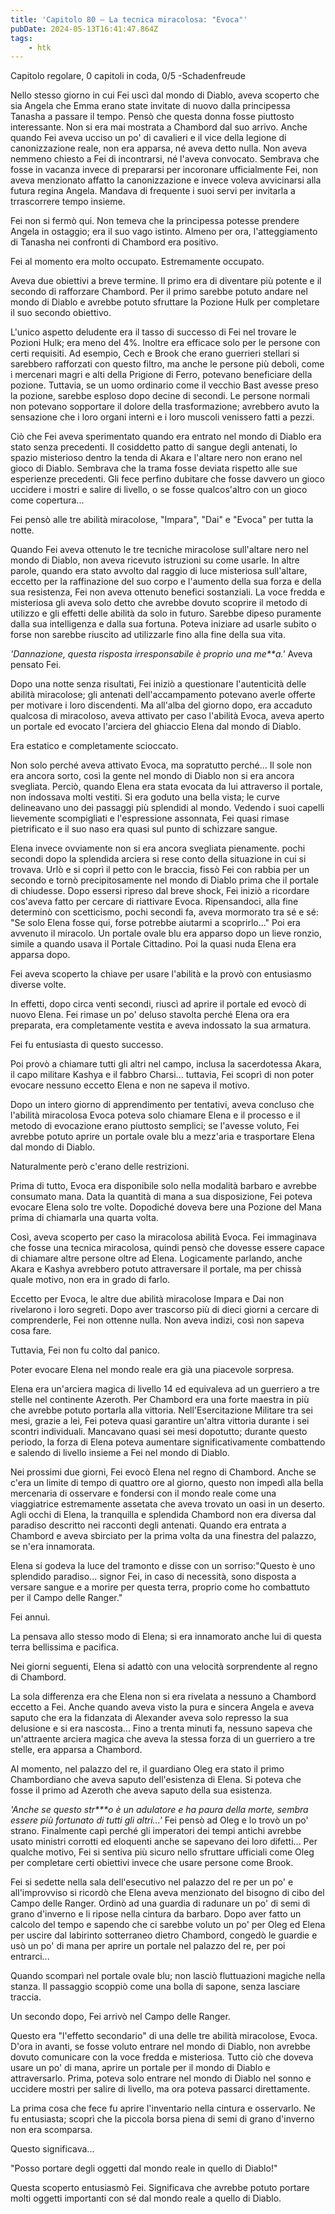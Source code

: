 ```yaml
---
title: 'Capitolo 80 – La tecnica miracolosa: "Evoca"'
pubDate: 2024-05-13T16:41:47.864Z
tags:
    - htk
---
```


Capitolo regolare,
0 capitoli in coda, 0/5
-Schadenfreude

Nello stesso giorno in cui Fei uscì dal mondo di Diablo, aveva scoperto che sia Angela che Emma erano state invitate di nuovo dalla principessa Tanasha a passare il tempo. Pensò che questa donna fosse piuttosto interessante. Non si era mai mostrata a Chambord dal suo arrivo.
Anche quando Fei aveva ucciso un po' di cavalieri e il vice della legione di canonizzazione reale, non era apparsa, né aveva detto nulla. Non aveva nemmeno chiesto a Fei di incontrarsi, né l'aveva convocato. Sembrava che fosse in vacanza invece di prepararsi per incoronare ufficialmente Fei, non aveva menzionato affatto la canonizzazione e invece voleva avvicinarsi alla futura regina Angela.
Mandava di frequente i suoi servi per invitarla a trrascorrere tempo insieme.

Fei non si fermò qui. Non temeva che la principessa potesse prendere Angela in ostaggio; era il suo vago istinto. Almeno per ora, l'atteggiamento di Tanasha nei confronti di Chambord era positivo.

Fei al momento era molto occupato. Estremamente occupato.

Aveva due obiettivi a breve termine. Il primo era di diventare più potente e il secondo di rafforzare Chambord. Per il primo sarebbe potuto andare nel mondo di Diablo e avrebbe potuto sfruttare la Pozione Hulk per completare il suo secondo obiettivo.

L'unico aspetto deludente era il tasso di successo di Fei nel trovare le Pozioni Hulk; era meno del 4%. Inoltre era efficace solo per le persone con certi requisiti. Ad esempio, Cech e Brook che erano guerrieri stellari si sarebbero rafforzati con questo filtro, ma anche le persone più deboli, come i mercenari magri e alti della Prigione di Ferro, potevano beneficiare della pozione.
Tuttavia, se un uomo ordinario come il vecchio Bast avesse preso la pozione, sarebbe esploso dopo decine di secondi. Le persone normali non potevano sopportare il dolore della trasformazione; avrebbero avuto la sensazione che i loro organi interni e i loro muscoli venissero fatti a pezzi.

Ciò che Fei aveva sperimentato quando era entrato nel mondo di Diablo era stato senza precedenti. Il cosiddetto patto di sangue degli antenati, lo spazio misterioso dentro la tenda di Akara e l'altare nero non erano nel gioco di Diablo. Sembrava che la trama fosse deviata rispetto alle sue esperienze precedenti. Gli fece perfino dubitare che fosse davvero un gioco uccidere i mostri e salire di livello, o se fosse qualcos'altro con un gioco come copertura...

Fei pensò alle tre abilità miracolose, "Impara", "Dai" e "Evoca" per tutta la notte.

Quando Fei aveva ottenuto le tre tecniche miracolose sull'altare nero nel mondo di Diablo, non aveva ricevuto istruzioni su come usarle. In altre parole, quando era stato avvolto dal raggio di luce misteriosa sull'altare, eccetto per la raffinazione del suo corpo e l'aumento della sua forza e della sua resistenza, Fei non aveva ottenuto benefici sostanziali.
La voce fredda e misteriosa gli aveva solo detto che avrebbe dovuto scoprire il metodo di utilizzo e gli effetti delle abilità da solo in futuro. Sarebbe dipeso puramente dalla sua intelligenza e dalla sua fortuna. Poteva iniziare ad usarle subito o forse non sarebbe riuscito ad utilizzarle fino alla fine della sua vita.

<em>'Dannazione, questa risposta irresponsabile è proprio una me**a.'</em> Aveva pensato Fei.

Dopo una notte senza risultati, Fei iniziò a questionare l'autenticità delle abilità miracolose; gli antenati dell'accampamento potevano averle offerte per motivare i loro discendenti. Ma all'alba del giorno dopo, era accaduto qualcosa di miracoloso, aveva attivato per caso l'abilità Evoca, aveva aperto un portale ed evocato l'arciera del ghiaccio Elena dal mondo di Diablo.

Era estatico e completamente scioccato.

Non solo perché aveva attivato Evoca, ma sopratutto perché... Il sole non era ancora sorto, così la gente nel mondo di Diablo non si era ancora svegliata.
Perciò, quando Elena era stata evocata da lui attraverso il portale, non indossava molti vestiti. Si era goduto una bella vista; le curve delineavano uno dei passaggi più splendidi al mondo. Vedendo i suoi capelli lievemente scompigliati e l'espressione assonnata, Fei quasi rimase pietrificato e il suo naso era quasi sul punto di schizzare sangue.

Elena invece ovviamente non si era ancora svegliata pienamente. pochi secondi dopo la splendida arciera si rese conto della situazione in cui si trovava. Urlò e si coprì il petto con le braccia, fissò Fei con rabbia per un secondo e tornò precipitosamente nel mondo di Diablo prima che il portale di chiudesse.
Dopo essersi ripreso dal breve shock, Fei iniziò a ricordare cos'aveva fatto per cercare di riattivare Evoca. Ripensandoci, alla fine determinò con scetticismo, pochi secondi fa, aveva mormorato tra sé e sé: "Se solo Elena fosse qui, forse potrebbe aiutarmi a scoprirlo..." Poi era avvenuto il miracolo. Un portale ovale blu era apparso dopo un lieve ronzio, simile a quando usava il Portale Cittadino. Poi la quasi nuda Elena era apparsa dopo.

Fei aveva scoperto la chiave per usare l'abilità e la provò con entusiasmo diverse volte.

In effetti, dopo circa venti secondi, riuscì ad aprire il portale ed evocò di nuovo Elena. Fei rimase un po' deluso stavolta perché Elena ora era preparata, era completamente vestita e aveva indossato la sua armatura.

Fei fu entusiasta di questo successo.

Poi provò a chiamare tutti gli altri nel campo, inclusa la sacerdotessa Akara, il capo militare Kashya e il fabbro Charsi... tuttavia, Fei scoprì di non poter evocare nessuno eccetto Elena e non ne sapeva il motivo.

Dopo un intero giorno di apprendimento per tentativi, aveva concluso che l'abilità miracolosa Evoca poteva solo chiamare Elena e il processo e il metodo di evocazione erano piuttosto semplici; se l'avesse voluto, Fei avrebbe potuto aprire un portale ovale blu a mezz'aria e trasportare Elena dal mondo di Diablo.

Naturalmente però c'erano delle restrizioni.

Prima di tutto, Evoca era disponibile solo nella modalità barbaro e avrebbe consumato mana. Data la quantità di mana a sua disposizione, Fei poteva evocare Elena solo tre volte. Dopodiché doveva bere una Pozione del Mana prima di chiamarla una quarta volta.

Così, aveva scoperto per caso la miracolosa abilità Evoca. Fei immaginava che fosse una tecnica miracolosa, quindi pensò che dovesse essere capace di chiamare altre persone oltre ad Elena. Logicamente parlando, anche Akara e Kashya avrebbero potuto attraversare il portale, ma per chissà quale motivo, non era in grado di farlo.

Eccetto per Evoca, le altre due abilità miracolose Impara e Dai non rivelarono i loro segreti. Dopo aver trascorso più di dieci giorni a cercare di comprenderle, Fei non ottenne nulla. Non aveva indizi, così non sapeva cosa fare.

Tuttavia, Fei non fu colto dal panico.

Poter evocare Elena nel mondo reale era già una piacevole sorpresa.

Elena era un'arciera magica di livello 14 ed equivaleva ad un guerriero a tre stelle nel continente Azeroth. Per Chambord era una forte maestra in più che avrebbe potuto portarla alla vittoria. Nell'Esercitazione Militare tra sei mesi, grazie a lei, Fei poteva quasi garantire un'altra vittoria durante i sei scontri individuali. Mancavano quasi sei mesi dopotutto; durante questo periodo, la forza di Elena poteva aumentare significativamente combattendo e salendo di livello insieme a Fei nel mondo di Diablo.

Nei prossimi due giorni, Fei evocò Elena nel regno di Chambord. Anche se c'era un limite di tempo di quattro ore al giorno, questo non impedì alla bella mercenaria di osservare e fondersi con il mondo reale come una viaggiatrice estremamente assetata che aveva trovato un oasi in un deserto. Agli occhi di Elena, la tranquilla e splendida Chambord non era diversa dal paradiso descritto nei racconti degli antenati. Quando era entrata a Chambord e aveva sbirciato per la prima volta da una finestra del palazzo, se n'era innamorata.

Elena si godeva la luce del tramonto e disse con un sorriso:"Questo è uno splendido paradiso... signor Fei, in caso di necessità, sono disposta a versare sangue e a morire per questa terra, proprio come ho combattuto per il Campo delle Ranger."

Fei annuì.

La pensava allo stesso modo di Elena; si era innamorato anche lui di questa terra bellissima e pacifica.

Nei giorni seguenti, Elena si adattò con una velocità sorprendente al regno di Chambord.

La sola differenza era che Elena non si era rivelata a nessuno a Chambord eccetto a Fei. Anche quando aveva visto la pura e sincera Angela e aveva saputo che era la fidanzata di Alexander aveva solo represso la sua delusione e si era nascosta... Fino a trenta minuti fa, nessuno sapeva che un'attraente arciera magica che aveva la stessa forza di un guerriero a tre stelle, era apparsa a Chambord.

Al momento, nel palazzo del re, il guardiano Oleg era stato il primo Chambordiano che aveva saputo dell'esistenza di Elena. Si poteva che fosse il primo ad Azeroth che aveva saputo della sua esistenza.

<em>'Anche se questo str***o è un adulatore e ha paura della morte, sembra essere più fortunato di tutti gli altri...'</em> Fei pensò ad Oleg e lo trovò un po' strano. Finalmente capì perché gli imperatori dei tempi antichi avrebbe usato ministri corrotti ed eloquenti anche se sapevano dei loro difetti... Per qualche motivo, Fei si sentiva più sicuro nello sfruttare ufficiali come Oleg per completare certi obiettivi invece che usare persone come Brook.

Fei si sedette nella sala dell'esecutivo nel palazzo del re per un po' e all'improvviso si ricordò che Elena aveva menzionato del bisogno di cibo del Campo delle Ranger. Ordinò ad una guardia di radunare un po' di semi di grano d'inverno e li ripose nella cintura da barbaro. Dopo aver fatto un calcolo del tempo e sapendo che ci sarebbe voluto un po' per Oleg ed Elena per uscire dal labirinto sotterraneo dietro Chambord, congedò le guardie e usò un po' di mana per aprire un portale nel palazzo del re, per poi entrarci...

Quando scomparì nel portale ovale blu; non lasciò fluttuazioni magiche nella stanza. Il passaggio scoppiò come una bolla di sapone, senza lasciare traccia.

Un secondo dopo, Fei arrivò nel Campo delle Ranger.

Questo era "l'effetto secondario" di una delle tre abilità miracolose, Evoca. D'ora in avanti, se fosse voluto entrare nel mondo di Diablo, non avrebbe dovuto comunicare con la voce fredda e misteriosa. Tutto ciò che doveva usare un po' di mana, aprire un portale per il mondo di Diablo e attraversarlo. Prima, poteva solo entrare nel mondo di Diablo nel sonno e uccidere mostri per salire di livello, ma ora poteva passarci direttamente.

La prima cosa che fece fu aprire l'inventario nella cintura e osservarlo. Ne fu entusiasta; scoprì che la piccola borsa piena di semi di grano d'inverno non era scomparsa.

Questo significava...

"Posso portare degli oggetti dal mondo reale in quello di Diablo!"

Questa scoperto entusiasmò Fei. Significava che avrebbe potuto portare molti oggetti importanti con sé dal mondo reale a quello di Diablo.
